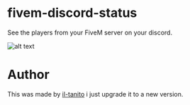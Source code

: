 # fivem-discord-status
See the players from your FiveM server on your discord.

![alt text](https://media.discordapp.net/attachments/832429752743755779/880168952188252210/unknown.png)
# Author
This was made by <a href="https://github.com/il-tanito/fivem-discord-status">il-tanito</a> i just upgrade it to a new version.
